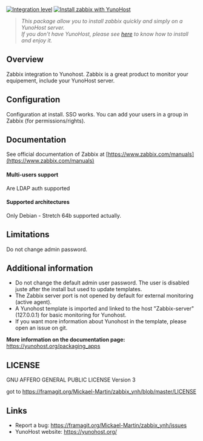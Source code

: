 [![Integration level](https://dash.yunohost.org/integration/zabbix.svg)](https://dash.yunohost.org/appci/app/zabbix)
[![Install zabbix with YunoHost](https://install-app.yunohost.org/install-with-yunohost.png)](https://install-app.yunohost.org/?app=zabbix)
> *This package allow you to install zabbix quickly and simply on a YunoHost server.  
If you don't have YunoHost, please see [here](https://yunohost.org/#/install) to know how to install and enjoy it.*

## Overview
Zabbix integration to Yunohost.
Zabbix is a great product to monitor your equipement, include your YunoHost server.

## Configuration

Configuration at install. SSO works. You can add your users in a group in Zabbix (for permissions/rights).

## Documentation

See official documentation of Zabbix at [https://www.zabbix.com/manuals](https://www.zabbix.com/manuals)

#### Multi-users support

Are LDAP auth supported

#### Supported architectures

Only Debian - Stretch 64b supported actually.

## Limitations
Do not change admin password.

## Additional information

* Do not change the default admin user password. The user is disabled juste after the install but used to update templates.
* The Zabbix server port is not opened by default for external monitoring (active agent).
* A Yunohost template is imported and linked to the host "Zabbix-server" (127.0.0.1) for basic monitoring for Yunohost.
* If you want more information about Yunohost in the template, please open an issue on git.

**More information on the documentation page:**  
https://yunohost.org/packaging_apps

## LICENSE
GNU AFFERO GENERAL PUBLIC LICENSE Version 3

got to https://framagit.org/Mickael-Martin/zabbix_ynh/blob/master/LICENSE

## Links

 * Report a bug: https://framagit.org/Mickael-Martin/zabbix_ynh/issues
 * YunoHost website: https://yunohost.org/
